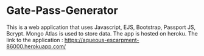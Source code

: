 # Gate-Pass-Generator

This is a web application that uses Javascript, EJS, Bootstrap, Passport JS, Bcrypt. 
Mongo Atlas is used to store data. 
The app is hosted on heroku. 
The link to the application : 
https://aqueous-escarpment-86000.herokuapp.com/
